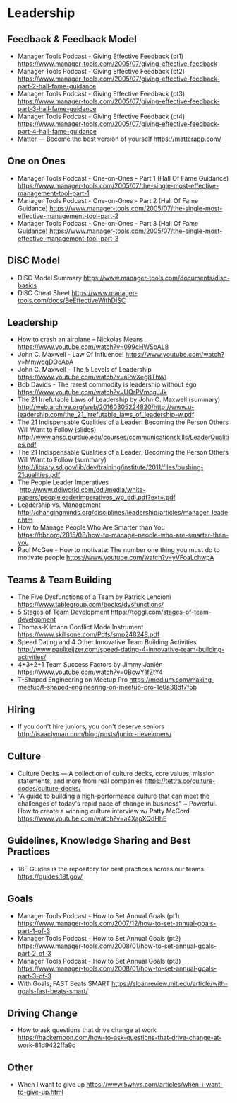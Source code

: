 # Leadership

## Feedback & Feedback Model

* Manager Tools Podcast - Giving Effective Feedback (pt1)
  https://www.manager-tools.com/2005/07/giving-effective-feedback
* Manager Tools Podcast - Giving Effective Feedback (pt2)
  https://www.manager-tools.com/2005/07/giving-effective-feedback-part-2-hall-fame-guidance
* Manager Tools Podcast - Giving Effective Feedback (pt3)
  https://www.manager-tools.com/2005/07/giving-effective-feedback-part-3-hall-fame-guidance
* Manager Tools Podcast - Giving Effective Feedback (pt4)
  https://www.manager-tools.com/2005/07/giving-effective-feedback-part-4-hall-fame-guidance
* Matter — Become the best version of yourself
  https://matterapp.com/

## One on Ones

* Manager Tools Podcast - One-on-Ones - Part 1 (Hall Of Fame Guidance)
  https://www.manager-tools.com/2005/07/the-single-most-effective-management-tool-part-1
* Manager Tools Podcast - One-on-Ones - Part 2 (Hall Of Fame Guidance)
  https://www.manager-tools.com/2005/07/the-single-most-effective-management-tool-part-2
* Manager Tools Podcast - One-on-Ones - Part 3 (Hall Of Fame Guidance)
  https://www.manager-tools.com/2005/07/the-single-most-effective-management-tool-part-3

## DiSC Model

* DiSC Model Summary
  https://www.manager-tools.com/documents/disc-basics
* DiSC Cheat Sheet
  https://www.manager-tools.com/docs/BeEffectiveWithDISC

## Leadership

* How to crash an airplane – Nickolas Means
  https://www.youtube.com/watch?v=099cHWSbAL8
* John C. Maxwell - Law Of Influence!
  https://www.youtube.com/watch?v=MmwdqDOeAbA
* John C. Maxwell - The 5 Levels of Leadership
  https://www.youtube.com/watch?v=aPwXeg8ThWI
* Bob Davids - The rarest commodity is leadership without ego
  https://www.youtube.com/watch?v=UQrPVmcgJJk
* The 21 Irrefutable Laws of Leadership by John C. Maxwell (summary)
  http://web.archive.org/web/20160305224820/http://www.u-leadership.com/the_21_irrefutable_laws_of_leadership-w.pdf
* The 21 Indispensable Qualities of a Leader: Becoming the Person Others Will Want to Follow (slides)
  http://www.ansc.purdue.edu/courses/communicationskills/LeaderQualities.pdf
* The 21 Indispensable Qualities of a Leader: Becoming the Person Others Will Want to Follow (summary)
  http://library.sd.gov/lib/dev/training/institute/2011/files/bushing-21qualities.pdf
* The People Leader Imperatives
  http://www.ddiworld.com/ddi/media/white-papers/peopleleaderimperatives_wp_ddi.pdf?ext=.pdf
* Leadership vs. Management
  http://changingminds.org/disciplines/leadership/articles/manager_leader.htm
* How to Manage People Who Are Smarter than You
  https://hbr.org/2015/08/how-to-manage-people-who-are-smarter-than-you
* Paul McGee - How to motivate: The number one thing you must do to motivate people
  https://www.youtube.com/watch?v=yVFoaLchwpA

## Teams & Team Building

* The Five Dysfunctions of a Team by Patrick Lencioni
  https://www.tablegroup.com/books/dysfunctions/
* 5 Stages of Team Development
  https://toggl.com/stages-of-team-development
* Thomas-Kilmann Conflict Mode Instrument
  https://www.skillsone.com/Pdfs/smp248248.pdf
* Speed Dating and 4 Other Innovative Team Building Activities
  http://www.paulkeijzer.com/speed-dating-4-innovative-team-building-activities/
* 4+3+2+1 Team Success Factors by Jimmy Janlén
  https://www.youtube.com/watch?v=0BcwY1fZtY4
* T-Shaped Engineering on Meetup Pro
  https://medium.com/making-meetup/t-shaped-engineering-on-meetup-pro-1e0a38df7f5b

## Hiring

* If you don't hire juniors, you don't deserve seniors
  http://isaaclyman.com/blog/posts/junior-developers/

## Culture

* Culture Decks — A collection of culture decks, core values, mission statements, and more from real companies
  https://tettra.co/culture-codes/culture-decks/
* "A guide to building a high-performance culture that can meet the challenges of today's rapid pace of change in business" ~ Powerful. How to create a winning culture interview w/ Patty McCord
  https://www.youtube.com/watch?v=a4XapXQdHhE

## Guidelines, Knowledge Sharing and Best Practices

* 18F Guides is the repository for best practices across our teams
  https://guides.18f.gov/

## Goals

* Manager Tools Podcast - How to Set Annual Goals (pt1)
  https://www.manager-tools.com/2007/12/how-to-set-annual-goals-part-1-of-3
* Manager Tools Podcast - How to Set Annual Goals (pt2)
  https://www.manager-tools.com/2008/01/how-to-set-annual-goals-part-2-of-3
* Manager Tools Podcast - How to Set Annual Goals (pt3)
  https://www.manager-tools.com/2008/01/how-to-set-annual-goals-part-3-of-3
* With Goals, FAST Beats SMART
  https://sloanreview.mit.edu/article/with-goals-fast-beats-smart/

## Driving Change

* How to ask questions that drive change at work
  https://hackernoon.com/how-to-ask-questions-that-drive-change-at-work-81d9422ffa9c

## Other

* When I want to give up
  https://www.5whys.com/articles/when-i-want-to-give-up.html
